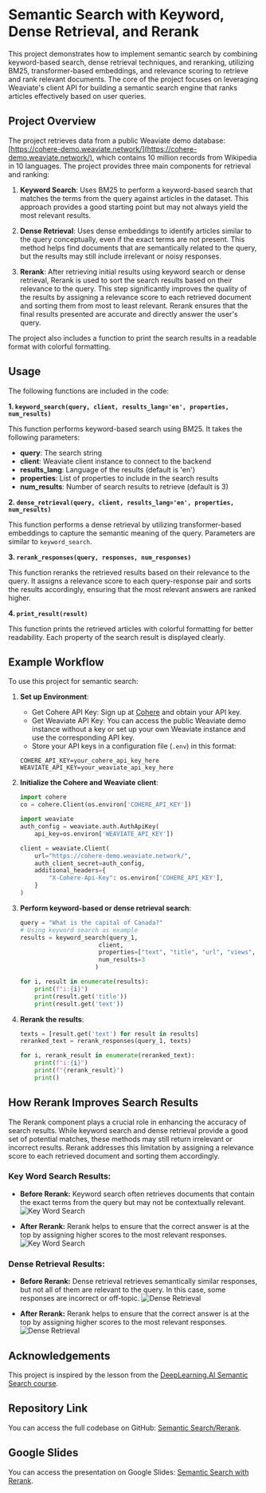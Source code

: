 # Semantic Search with Keyword, Dense Retrieval, and Rerank

This project demonstrates how to implement semantic search by combining keyword-based search, dense retrieval techniques, and reranking, utilizing BM25, transformer-based embeddings, and relevance scoring to retrieve and rank relevant documents. The core of the project focuses on leveraging Weaviate's client API for building a semantic search engine that ranks articles effectively based on user queries.

## Project Overview
The project retrieves data from a public Weaviate demo database: [https://cohere-demo.weaviate.network/](https://cohere-demo.weaviate.network/), which contains 10 million records from Wikipedia in 10 languages. The project provides three main components for retrieval and ranking:

1. **Keyword Search**: Uses BM25 to perform a keyword-based search that matches the terms from the query against articles in the dataset. This approach provides a good starting point but may not always yield the most relevant results.

2. **Dense Retrieval**: Uses dense embeddings to identify articles similar to the query conceptually, even if the exact terms are not present. This method helps find documents that are semantically related to the query, but the results may still include irrelevant or noisy responses.

3. **Rerank**: After retrieving initial results using keyword search or dense retrieval, Rerank is used to sort the search results based on their relevance to the query. This step significantly improves the quality of the results by assigning a relevance score to each retrieved document and sorting them from most to least relevant. Rerank ensures that the final results presented are accurate and directly answer the user's query.

The project also includes a function to print the search results in a readable format with colorful formatting.

## Usage
The following functions are included in the code:

**1. `keyword_search(query, client, results_lang='en', properties, num_results)`**
   
This function performs keyword-based search using BM25. It takes the following parameters:
- **query**: The search string
- **client**: Weaviate client instance to connect to the backend
- **results_lang**: Language of the results (default is 'en')
- **properties**: List of properties to include in the search results
- **num_results**: Number of search results to retrieve (default is 3)

**2. `dense_retrieval(query, client, results_lang='en', properties, num_results)`**

This function performs a dense retrieval by utilizing transformer-based embeddings to capture the semantic meaning of the query. Parameters are similar to `keyword_search`.

**3. `rerank_responses(query, responses, num_responses)`**

This function reranks the retrieved results based on their relevance to the query. It assigns a relevance score to each query-response pair and sorts the results accordingly, ensuring that the most relevant answers are ranked higher.

**4. `print_result(result)`**

This function prints the retrieved articles with colorful formatting for better readability. Each property of the search result is displayed clearly.

## Example Workflow
To use this project for semantic search:
1. **Set up Environment**:
   - Get Cohere API Key: Sign up at [Cohere](https://cohere.ai/) and obtain your API key.
   - Get Weaviate API Key: You can access the public Weaviate demo instance without a key or set up your own Weaviate instance and use the corresponding API key.
   - Store your API keys in a configuration file (`.env`) in this format:
    ```
    COHERE_API_KEY=your_cohere_api_key_here
    WEAVIATE_API_KEY=your_weaviate_api_key_here
    ```
   
2. **Initialize the Cohere and Weaviate client**:
   ```python
   import cohere
   co = cohere.Client(os.environ['COHERE_API_KEY'])

   import weaviate
   auth_config = weaviate.auth.AuthApiKey(
       api_key=os.environ['WEAVIATE_API_KEY'])

   client = weaviate.Client(
       url="https://cohere-demo.weaviate.network/",
       auth_client_secret=auth_config,
       additional_headers={
           "X-Cohere-Api-Key": os.environ['COHERE_API_KEY'],
       }
   )
   ```

3. **Perform keyword-based or dense retrieval search**:
   ```python
   query = "What is the capital of Canada?"
   # Using keyword search as example
   results = keyword_search(query_1,
                         client,
                         properties=["text", "title", "url", "views", "lang", "_additional {distance}"],
                         num_results=3
                        )

   for i, result in enumerate(results):
       print(f"i:{i}")
       print(result.get('title'))
       print(result.get('text'))
   ```

4. **Rerank the results**:
   ```python
   texts = [result.get('text') for result in results]
   reranked_text = rerank_responses(query_1, texts)

   for i, rerank_result in enumerate(reranked_text):
       print(f"i:{i}")
       print(f"{rerank_result}")
       print()
   ```

## How Rerank Improves Search Results
The Rerank component plays a crucial role in enhancing the accuracy of search results. While keyword search and dense retrieval provide a good set of potential matches, these methods may still return irrelevant or incorrect results. Rerank addresses this limitation by assigning a relevance score to each retrieved document and sorting them accordingly.

### Key Word Search Results:
- **Before Rerank:**
Keyword search often retrieves documents that contain the exact terms from the query but may not be contextually relevant.
![Key Word Search](images/key1.png)

- **After Rerank:**
Rerank helps to ensure that the correct answer is at the top by assigning higher scores to the most relevant responses. 
![Key Word Search](images/key2.png)

### Dense Retrieval Results:
- **Before Rerank:**
Dense retrieval retrieves semantically similar responses, but not all of them are relevant to the query. In this case, some responses are incorrect or off-topic.
![Dense Retrieval](images/dense1.png)

- **After Rerank:**
Rerank helps to ensure that the correct answer is at the top by assigning higher scores to the most relevant responses. 
![Dense Retrieval](images/dense2.png)

## Acknowledgements
This project is inspired by the lesson from the [DeepLearning.AI Semantic Search course](https://learn.deeplearning.ai/courses/large-language-models-semantic-search/lesson/5/rerank).

## Repository Link
You can access the full codebase on GitHub: [Semantic Search/Rerank](https://github.com/bigfishhhhhzoey/GenerativeAI/tree/main/Semantic%20Search/Rerank).

## Google Slides
You can access the presentation on Google Slides: [Semantic Search with Rerank](https://docs.google.com/presentation/d/1egA18GALoF8M55py6dfLz_GY61fkFyQw-_lgUVyptbY/edit?usp=sharing).
